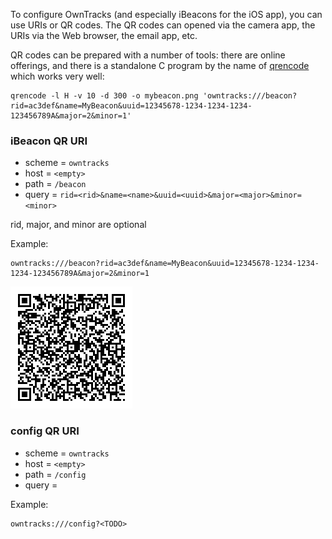 To configure OwnTracks (and especially iBeacons for the iOS app), you can use URIs or QR codes.
The QR codes can opened via the camera app, the URIs via the Web browser, the email app, etc.

QR codes can be prepared with a number of tools: there are online offerings, and there is a standalone C program by the name of [qrencode](https://fukuchi.org/works/qrencode/) which works very well:

```
qrencode -l H -v 10 -d 300 -o mybeacon.png 'owntracks:///beacon?rid=ac3def&name=MyBeacon&uuid=12345678-1234-1234-1234-123456789A&major=2&minor=1'
```

### iBeacon QR URI

* scheme = `owntracks`
* host = `<empty>`
* path = `/beacon`
* query = `rid=<rid>&name=<name>&uuid=<uuid>&major=<major>&minor=<minor>`

rid, major, and minor are optional

Example:

```
owntracks:///beacon?rid=ac3def&name=MyBeacon&uuid=12345678-1234-1234-1234-123456789A&major=2&minor=1
```

![beacon QR](images/beacon.png)

### config QR URI

* scheme = `owntracks`
* host = `<empty>`
* path = `/config`
* query = <TODO>


Example:

```
owntracks:///config?<TODO>
```

